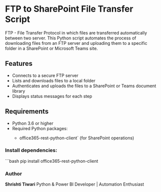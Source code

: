 <h1> FTP to SharePoint File Transfer Script</h1>

<p>FTP - File Transfer Protocol in which files are transferred automatically between two server.
This Python script automates the process of downloading files from an FTP server and uploading them to a specific folder in a SharePoint or Microsoft Teams site.</p>

<h2>Features</h2>

<p>
<ul>
<li>Connects to a secure FTP server</li>
<li>Lists and downloads files to a local folder</li>
<li>Authenticates and uploads the files to a SharePoint or Teams document library</li>
<li>Displays status messages for each step</li>
</ul>
</p>

<h2>Requirements</h2>

<p>

<ul>
<li>Python 3.6 or higher</li>
<li>Required Python packages:</li>
<ul>
  <li>office365-rest-python-client` (for SharePoint operations)</li>
</ul>
</ul>
</p>

<h3>Install dependencies:</h3>
```bash
pip install office365-rest-python-client

<h3>Author</h3>
<p><b>Shrishti Tiwari</b>
Python & Power BI Developer | Automation Enthusiast</p>

